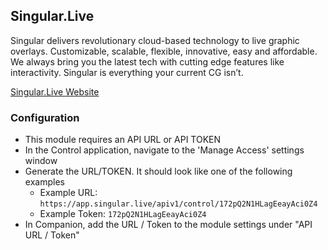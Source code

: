 ## Singular.Live

Singular delivers revolutionary cloud-based technology to live graphic overlays. Customizable, scalable, flexible, innovative, easy and affordable. We always bring you the latest tech with cutting edge features like interactivity. Singular is everything your current CG isn’t.

[Singular.Live Website](https://www.singular.live/)

### Configuration

- This module requires an API URL or API TOKEN
- In the Control application, navigate to the 'Manage Access' settings window
- Generate the URL/TOKEN. It should look like one of the following examples
  - Example URL: `https://app.singular.live/apiv1/control/172pQ2N1HLagEeayAci0Z4`
  - Example Token: `172pQ2N1HLagEeayAci0Z4`
- In Companion, add the URL / Token to the module settings under "API URL / Token"
